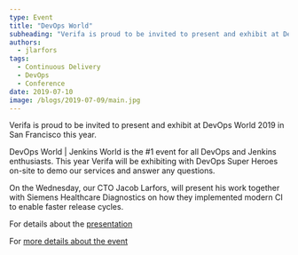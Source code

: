 ```yaml
---
type: Event
title: "DevOps World"
subheading: "Verifa is proud to be invited to present and exhibit at DevOps World 2019 in San Francisco this year."
authors:
  - jlarfors
tags:
  - Continuous Delivery
  - DevOps
  - Conference
date: 2019-07-10
image: /blogs/2019-07-09/main.jpg
---
```


Verifa is proud to be invited to present and exhibit at DevOps World 2019 in San Francisco this year.

DevOps World | Jenkins World is the #1 event for all DevOps and Jenkins enthusiasts. This year Verifa will be exhibiting with DevOps Super Heroes on-site to demo our services and answer any questions.

On the Wednesday, our CTO Jacob Larfors, will present his work together with Siemens Healthcare Diagnostics on how they implemented modern CI to enable faster release cycles.

For details about the [presentation](https://sched.co/S6eD)

For [more details about the event](https://www.cloudbees.com/devops-world/san-francisco)
